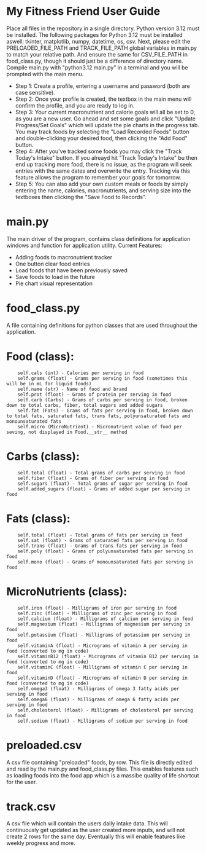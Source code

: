 # My Fitness Friend User Guide
Place all files in the repository in a single directory. Python version 3.12 must be installed. The following packages for Python 3.12 must be installed aswell: tkinter, matplotlib, numpy, datetime, os, csv. Next, please edit the PRELOADED_FILE_PATH and TRACK_FILE_PATH global variables in main.py to match your relative path. And ensure the same for CSV_FILE_PATH in food_class.py, though it should just be a difference of directory name. Compile main.py with "python3.12 main.py" in a terminal and you will be prompted with the main menu.

- Step 1: Create a profile, entering a username and password (both are case sensitive).
- Step 2: Once your profile is created, the textbox in the main menu will confirm the profile, and you are ready to log in.
- Step 3: Your current macronutrient and calorie goals will all be set to 0, as you are a new user. Go ahead and set some goals and click "Update Progress/Set Goals" which will update the pie charts in the progress tab. You may track foods by selecting the "Load Recorded Foods" button and double-clicking your desired food, then clicking the "Add Food" button.
- Step 4: After you've tracked some foods you may click the "Track Today's Intake" button. If you alreayd hit "Track Today's Intake" bu then end up tracking more food, there is no issue, as the program will seek entries with the same dates and overwrite the entry. Tracking via this feature allows the program to remember your goals for tomorrow.
- Step 5: You can also add your own custom meals or foods by simply entering the name, calories, macronutrients, and serving size into the textboxes then clicking the "Save Food to Records".


# main.py
The main driver of the program, contains class definitions for application windows and function for application utility.
Current Features:
- Adding foods to macronutrient tracker
- One button clear food entries
- Load foods that have been previously saved
- Save foods to load in the future
- Pie chart visual representation

# food_class.py
A file containing definitions for python classes that are used throughout the application.

# Food (class):
        self.cals (int) - Calories per serving in food
        self.grams (float) - Grams per serving in food (sometimes this will be in mL for liquid foods)
        self.name (str) - Name of food and brand
        self.prot (float) - Grams of protein per serving in food
        self.carb (Carbs) - Grams of carbs per serving in food, broken down to total carbs, fiber, total sugars and added sugars
        self.fat (Fats) - Grams of fats per serving in food, broken down to total fats, saturated fats, trans fats, polyunsaturated fats and monounsaturated fats
        self.micro (MicroNutrient) - Micronutrient value of food per seving, not displayed in Food.__str__ method

# Carbs (class):
        self.total (float) - Total grams of carbs per serving in food
        self.fiber (float) - Grams of fiber per serving in food
        self.sugars (float) - Total grams of sugar per serving in food
        self.added_sugars (float) - Grams of added sugar per serving in food

# Fats (class):
        self.total (float) - Total grams of fats per serving in food
        self.sat (float) - Grams of saturated fats per serving in food
        self.trans (float) - Grams of trans fats per serving in food
        self.poly (float) - Grams of polyunsaturated fats per serving in food
        self.mono (float) - Grams of monounsaturated fats per serving in food

# MicroNutrients (class):
        self.iron (float) - Milligrams of iron per serving in food
        self.zinc (float) - Milligrams of zinc per serving in food
        self.calcium (float) - Milligrams of calcium per serving in food
        self.magnesium (float) - Milligrams of magnesium per serving in food
        self.potassium (float) - Milligrams of potassium per serving in food
        self.vitaminA (float) - Micrograms of vitamin A per serving in food (converted to mg in code)
        self.vitaminB12 (float) - Micrograms of vitamin B12 per serving in food (converted to mg in code)
        self.vitaminC (float) - Milligrams of vitamin C per serving in food
        self.vitaminD (float) - Micrograms of vitamin D per serving in food (converted to mg in code)
        self.omega3 (float) - Milligrams of omega 3 fatty acids per serving in food
        self.omega6 (float) - Milligrams of omega 6 fatty acids per serving in food
        self.cholesterol (float) - Milligrams of cholesterol per serving in food
        self.sodium (float) - Milligrams of sodium per serving in food

# preloaded.csv
A csv file containing "preloaded" foods, by row. This file is directly edited and read by the main.py and food_class.py files. This enables features such as loading foods into the food app which is a massibe quality of life shortcut for the user.

# track.csv
A csv file which will contain the users daily intake data. This will continuously get updated as the user created more inputs, and will not create 2 rows for the same day. Eventually this will enable features like weekly progress and more.
